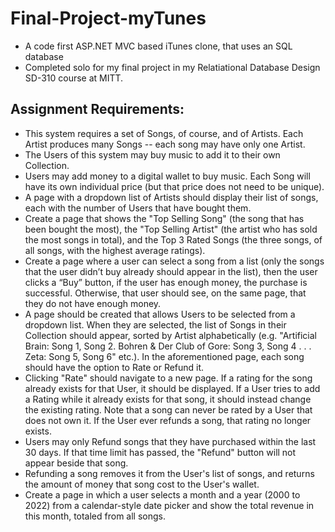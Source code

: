 # Final-Project-myTunes
* A code first ASP.NET MVC based iTunes clone, that uses an SQL database
* Completed solo for my final project in my  Relatiational Database Design SD-310 course at MITT.


## Assignment Requirements:
* This system requires a set of Songs, of course, and of Artists. Each Artist produces many Songs -- each song may have only one Artist.
* The Users of this system may buy music to add it to their own Collection.
* Users may add money to a digital wallet to buy music. Each Song will have its own individual price (but that price does not need to be unique).
* A page with a dropdown list of Artists should display their list of songs, each with the number of Users that have bought them.
* Create a page that shows the "Top Selling Song" (the song that has been bought the most), the "Top Selling Artist" (the artist who has sold the most songs in total), and the Top 3 Rated Songs (the three songs, of all songs, with the highest average ratings).
* Create a page where a user can select a song from a list (only the songs that the user didn’t buy already should appear in the list), then the user clicks a “Buy” button, if the user has enough money, the purchase is successful. Otherwise, that user should see, on the same page, that they do not have enough money.
* A page should be created that allows Users to be selected from a dropdown list. When they are selected, the list of Songs in their Collection should appear, sorted by Artist alphabetically (e.g. "Artificial Brain: Song 1, Song 2. Bohren & Der Club of Gore: Song 3, Song 4 . . . Zeta: Song 5, Song 6" etc.).
In the aforementioned page, each song should have the option to Rate or Refund it.
* Clicking "Rate" should navigate to a new page. If a rating for the song already exists for that User, it should be displayed. If a User tries to add a Rating while it already exists for that song, it should instead change the existing rating. Note that a song can never be rated by a User that does not own it. If the User ever refunds a song, that rating no longer exists.
* Users may only Refund songs that they have purchased within the last 30 days. If that time limit has passed, the "Refund" button will not appear beside that song.
* Refunding a song removes it from the User's list of songs, and returns the amount of money that song cost to the User's wallet.
* Create a page in which a user selects a month and a year (2000 to 2022) from a calendar-style date picker and show the total revenue in this month, totaled from all songs.
